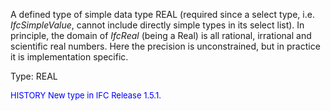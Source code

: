 ﻿A defined type of simple data type REAL (required since a select type, i.e. _IfcSimpleValue_, cannot include directly simple types in its select list). In principle, the domain of _IfcReal_ (being a Real) is all rational, irrational and scientific real numbers. Here the precision is unconstrained, but in practice it is implementation specific.

Type: REAL

> <font size="-1" color="#0000FF">
  HISTORY New type in IFC Release 1.5.1.
</font>
